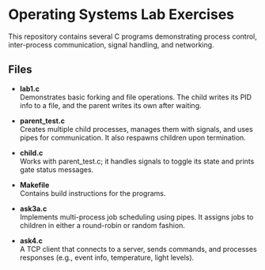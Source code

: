 # Operating Systems Lab Exercises

This repository contains several C programs demonstrating process control, inter-process communication, signal handling, and networking.

## Files

- **lab1.c**  
  Demonstrates basic forking and file operations. The child writes its PID info to a file, and the parent writes its own after waiting.

- **parent_test.c**  
  Creates multiple child processes, manages them with signals, and uses pipes for communication. It also respawns children upon termination.

- **child.c**  
  Works with parent_test.c; it handles signals to toggle its state and prints gate status messages.

- **Makefile**  
  Contains build instructions for the programs.

- **ask3a.c**  
  Implements multi-process job scheduling using pipes. It assigns jobs to children in either a round-robin or random fashion.

- **ask4.c**  
  A TCP client that connects to a server, sends commands, and processes responses (e.g., event info, temperature, light levels).
